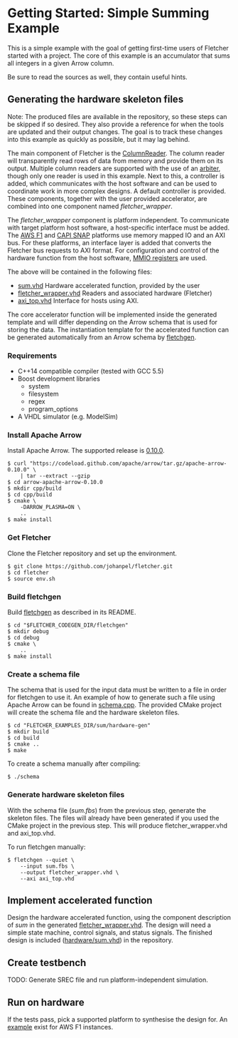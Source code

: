 # Getting Started: Simple Summing Example

This is a simple example with the goal of getting first-time users of
Fletcher started with a project. The core of this example is an
accumulator that sums all integers in a given Arrow column.

Be sure to read the sources as well, they contain useful hints.

## Generating the hardware skeleton files

Note: The produced files are available in the repository, so these steps
can be skipped if so desired. They also provide a reference for when
the tools are updated and their output changes. The goal is to track these
changes into this example as quickly as possible, but it may lag behind.

The main component of Fletcher is the
[ColumnReader](../../hardware/vhdl/columns/ColumnReader.vhd).
The column reader will transparently read rows of data from memory and
provide them on its output. Multiple column readers are supported with the
use of an [arbiter](../../hardware/vhdl/interconnect/BusReadArbiterVec.vhd),
though only one reader is used in this example.
Next to this, a controller is added, which communicates with the host software
and can be used to coordinate work in more complex designs.
A default controller is provided.
These components, together with the user provided accelerator, are combined
into one component named *fletcher_wrapper*.

The *fletcher_wrapper* component is platform independent. To communicate
with target platform host software, a host-specific interface must be added.
The [AWS F1](https://github.com/aws/aws-fpga)
and [CAPI SNAP](https://github.com/open-power/snap)
platforms use memory mapped IO and an AXI bus.
For these platforms, an interface layer is added that converts the
Fletcher bus requests to AXI format.
For configuration and control of the hardware function from the
host software, [MMIO registers](../../hardware/axi/axi_mmio.vhd) are used.

The above will be contained in the following files:

  * [sum.vhd](./hardware/axi_top.vhd)
Hardware accelerated function, provided by the user
  * [fletcher_wrapper.vhd](./hardware/fletcher_wrapper.vhd)
Readers and associated hardware (Fletcher)
  * [axi_top.vhd](./hardware/axi_top.vhd)
Interface for hosts using AXI.

The core accelerator function will be implemented inside the generated
template and will differ depending on the Arrow schema that is used
for storing the data.
The instantiation template for the accelerated function can be generated
automatically from an Arrow schema by [fletchgen](../../codegen/fletchgen/).

### Requirements
  * C++14 compatible compiler (tested with GCC 5.5)
  * Boost development libraries
      * system
      * filesystem
      * regex
      * program_options
  * A VHDL simulator (e.g. ModelSim)

### Install Apache Arrow

Install Apache Arrow. The supported release is
[0.10.0](https://github.com/apache/arrow/releases/tag/apache-arrow-0.10.0).

    $ curl "https://codeload.github.com/apache/arrow/tar.gz/apache-arrow-0.10.0" \
        | tar --extract --gzip
    $ cd arrow-apache-arrow-0.10.0
    $ mkdir cpp/build
    $ cd cpp/build
    $ cmake \
        -DARROW_PLASMA=ON \
        ..
    $ make install

### Get Fletcher

Clone the Fletcher repository and set up the environment.

    $ git clone https://github.com/johanpel/fletcher.git
    $ cd fletcher
    $ source env.sh

### Build fletchgen

Build [fletchgen](../../codegen/fletchgen/) as described in its README.

    $ cd "$FLETCHER_CODEGEN_DIR/fletchgen"
    $ mkdir debug
    $ cd debug
    $ cmake \
        ..
    $ make install

### Create a schema file

The schema that is used for the input data must be written to a file
in order for fletchgen to use it.
An example of how to generate such a file using Apache Arrow can be found
in [schema.cpp](./hardware-gen/schema.cpp).
The provided CMake project will create the schema file and the
hardware skeleton files.

    $ cd "FLETCHER_EXAMPLES_DIR/sum/hardware-gen"
    $ mkdir build
    $ cd build
    $ cmake ..
    $ make

To create a schema manually after compiling:

    $ ./schema

### Generate hardware skeleton files

With the schema file (*sum.fbs*) from the previous step,
generate the skeleton files.
The files will already have been generated if you used the CMake project in
the previous step. This will produce fletcher_wrapper.vhd and axi_top.vhd.

To run fletchgen manually:

    $ fletchgen --quiet \
        --input sum.fbs \
        --output fletcher_wrapper.vhd \
        --axi axi_top.vhd

## Implement accelerated function

Design the hardware accelerated function, using the component description of
*sum* in the generated [fletcher_wrapper.vhd](./hardware/fletcher_wrapper.vhd).
The design will need a simple state machine, control signals,
and status signals.
The finished design is included ([hardware/sum.vhd](./hardware/sum.vhd))
in the repository.

## Create testbench

TODO: Generate SREC file and run platform-independent simulation.

## Run on hardware

If the tests pass, pick a supported platform to synthesise the design for.
An [example](../../platforms/aws-f1/sum/) exist for AWS F1 instances.